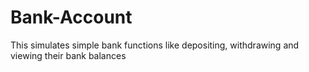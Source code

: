 # Bank-Account
This simulates simple bank functions like depositing, withdrawing and viewing their bank balances 
